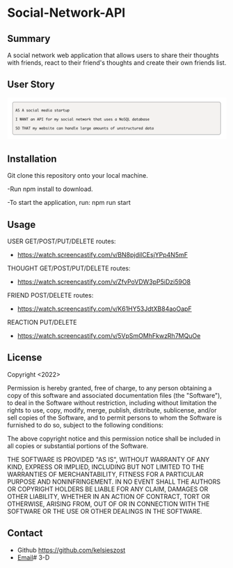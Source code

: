 # Social-Network-API

## Summary
A social network web application that allows users to share their thoughts with friends, react to their friend's thoughts and create their own friends list. 

## User Story
<img src = "./Assets/Images/user.png">

## Installation
Git clone this repository onto your local machine.

-Run npm install to download.

-To start the application, run: npm run start 

## Usage
USER GET/POST/PUT/DELETE routes:
- https://watch.screencastify.com/v/BN8pjdiICEsjYPp4N5mF 


THOUGHT GET/POST/PUT/DELETE routes:
- https://watch.screencastify.com/v/ZfvPoVDW3pP5iDzi59O8 


FRIEND POST/DELETE routes:
- https://watch.screencastify.com/v/K61HY53JdtXB84aoOapF 

REACTION PUT/DELETE
- https://watch.screencastify.com/v/5VpSmOMhFkwzRh7MQuOe 

## License

Copyright <2022> <Kelsie Szost>

Permission is hereby granted, free of charge, to any person obtaining a copy of this software and associated documentation files (the "Software"), to deal in the Software without restriction, including without limitation the rights to use, copy, modify, merge, publish, distribute, sublicense, and/or sell copies of the Software, and to permit persons to whom the Software is furnished to do so, subject to the following conditions:

The above copyright notice and this permission notice shall be included in all copies or substantial portions of the Software.

THE SOFTWARE IS PROVIDED "AS IS", WITHOUT WARRANTY OF ANY KIND, EXPRESS OR IMPLIED, INCLUDING BUT NOT LIMITED TO THE WARRANTIES OF MERCHANTABILITY, FITNESS FOR A PARTICULAR PURPOSE AND NONINFRINGEMENT. IN NO EVENT SHALL THE AUTHORS OR COPYRIGHT HOLDERS BE LIABLE FOR ANY CLAIM, DAMAGES OR OTHER LIABILITY, WHETHER IN AN ACTION OF CONTRACT, TORT OR OTHERWISE, ARISING FROM, OUT OF OR IN CONNECTION WITH THE SOFTWARE OR THE USE OR OTHER DEALINGS IN THE SOFTWARE.

## Contact
- Github https://github.com/kelsieszost
- [Email](mailto:owner@kelsieszost.design)# 3-D
